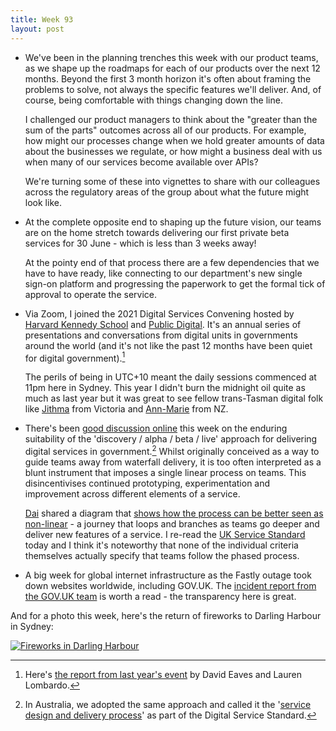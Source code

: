 ```yaml
---
title: Week 93
layout: post
---
```


* We've been in the planning trenches this week with our product teams, as we shape up the roadmaps for each of our products over the next 12 months. Beyond the first 3 month horizon it's often about framing the problems to solve, not always the specific features we'll deliver. And, of course, being comfortable with things changing down the line.

  I challenged our product managers to think about the "greater than the sum of the parts" outcomes across all of our products. For example, how might our processes change when we hold greater amounts of data about the businesses we regulate, or how might a business deal with us when many of our services become available over APIs?

  We're turning some of these into vignettes to share with our colleagues across the regulatory areas of the group about what the future might look like.

* At the complete opposite end to shaping up the future vision, our teams are on the home stretch towards delivering our first private beta services for 30 June - which is less than 3 weeks away!

  At the pointy end of that process there are a few dependencies that we have to have ready, like connecting to our department's new single sign-on platform and progressing the paperwork to get the formal tick of approval to operate the service.

* Via Zoom, I joined the 2021 Digital Services Convening hosted by [Harvard Kennedy School][hks] and [Public Digital][pd]. It's an annual series of presentations and conversations from digital units in governments around the world (and it's not like the past 12 months have been quiet for digital government).[^1]

  The perils of being in UTC+10 meant the daily sessions commenced at 11pm here in Sydney. This year I didn't burn the midnight oil quite as much as last year but it was great to see fellow trans-Tasman digital folk like [Jithma][jithma] from Victoria and [Ann-Marie][ann-marie] from NZ.

* There's been [good discussion online][cantlin-tweet] this week on the enduring suitability of the 'discovery / alpha / beta / live' approach for delivering digital services in government.[^2] Whilst originally conceived as a way to guide teams away from waterfall delivery, it is too often interpreted as a blunt instrument that imposes a single linear process on teams. This disincentivises continued prototyping, experimentation and improvement across different elements of a service.

  [Dai][dai] shared a diagram that [shows how the process can be better seen as non-linear][diagram] - a journey that loops and branches as teams go deeper and deliver new features of a service. I re-read the [UK Service Standard][service-standard] today and I think it's noteworthy that none of the individual criteria themselves actually specify that teams follow the phased process.

* A big week for global internet infrastructure as the Fastly outage took down websites worldwide, including GOV.UK. The [incident report from the GOV.UK team][fastly-incident-report] is worth a read - the transparency here is great.


And for a photo this week, here's the return of fireworks to Darling Harbour in Sydney:

<a href="https://photo.jordanh.net/picture.php?/256">
  <img src="https://photo.jordanh.net/_data/i/upload/2021/06/12/20210612092631-a7ed6839-me.jpg" style="max-height: 30rem;" alt="Fireworks in Darling Harbour">
</a>


[^1]: Here's [the report from last year's event][convening-2020] by David Eaves and Lauren Lombardo.
[^2]: In Australia, we adopted the same approach and called it the '[service design and delivery process][sddp]' as part of the Digital Service Standard.

[hks]: https://www.hks.harvard.edu/
[pd]: https://public.digital/
[jithma]: https://www.linkedin.com/in/jithmabeneragama/
[ann-marie]: https://www.linkedin.com/in/ann-marie-cavanagh-2729b62/
[cantlin-tweet]: https://twitter.com/cantlin/status/1402590276900855813
[sddp]: https://www.dta.gov.au/help-and-advice/build-and-improve-services/service-design-and-delivery-process/getting-started-service-design-and-delivery-process
[dai]: https://twitter.com/dafyddbach
[diagram]: https://twitter.com/dafyddbach/status/1402686913149124608
[service-standard]: https://www.gov.uk/service-manual/service-standard
[fastly-incident-report]: https://insidegovuk.blog.gov.uk/2021/06/11/incident-report-gov-uk-outage-on-8-june-2021/
[convening-2020]: https://ash.harvard.edu/publications/2020-state-digital-transformation
